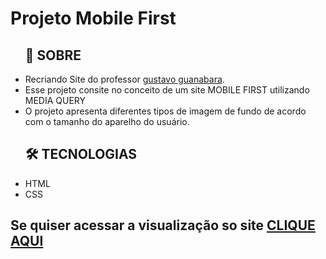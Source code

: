  <h1>Projeto Mobile First</h1>
    <ul>
        <h2>📕 SOBRE</h2>
        <li>Recriando Site do professor <a href="https://github.com/gustavoguanabara">gustavo guanabara</a>.</li>
        <li>Esse projeto consite no conceito de um site MOBILE FIRST utilizando MEDIA QUERY</li>
        <li>O projeto apresenta diferentes tipos de imagem de fundo de acordo com o tamanho do aparelho do usuário.</a>
       </li>
    </ul>
    <ul>
        <h2>🛠 TECNOLOGIAS</h2>
        <li>HTML</li>
        <li>CSS</li>
    </ul>
    <h2>Se quiser acessar a visualização so site <a href="https://victoralves87.github.io/projeto-cordel/">CLIQUE AQUI</a></h2>
    
 
